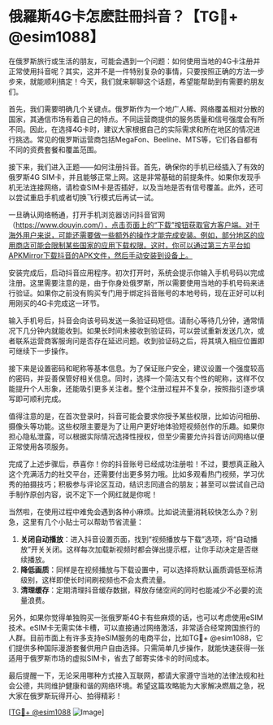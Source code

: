 # 俄羅斯4G卡怎麽註冊抖音？【TG💪+ @esim1088】

在俄罗斯旅行或生活的朋友，可能会遇到一个问题：如何使用当地的4G卡注册并正常使用抖音呢？其实，这并不是一件特别复杂的事情，只要按照正确的方法一步步来，就能顺利搞定！今天，我们就来聊聊这个话题，希望能帮助到有需要的朋友们。

首先，我们需要明确几个关键点。俄罗斯作为一个地广人稀、网络覆盖相对分散的国家，其通信市场有着自己的特点。不同运营商提供的服务质量和信号强度会有所不同。因此，在选择4G卡时，建议大家根据自己的实际需求和所在地区的情况进行挑选。常见的俄罗斯运营商包括MegaFon、Beeline、MTS等，它们各自都有不同的资费套餐和覆盖范围。

接下来，我们进入正题——如何注册抖音。首先，确保你的手机已经插入了有效的俄罗斯4G SIM卡，并且能够正常上网。这是非常基础的前提条件。如果你发现手机无法连接网络，请检查SIM卡是否插好，以及当地是否有信号覆盖。此外，还可以尝试重启手机或者切换飞行模式后再试一试。

一旦确认网络畅通，打开手机浏览器访问抖音官网（https://www.douyin.com/），点击页面上的“下载”按钮获取官方客户端。对于海外用户来说，可能还需要做一些额外的操作才能完成安装。例如，部分地区的应用商店可能会限制某些国家的应用下载权限。这时，你可以通过第三方平台如APKMirror下载抖音的APK文件，然后手动安装到设备上。

安装完成后，启动抖音应用程序。初次打开时，系统会提示你输入手机号码以完成注册。这里需要注意的是，由于你身处俄罗斯，所以需要使用当地的手机号码来进行验证。如果你之前没有购买专门用于绑定抖音账号的本地号码，现在正好可以利用刚买的4G卡完成这一环节。

输入手机号后，抖音会向该号码发送一条验证码短信。请耐心等待几分钟，通常情况下几分钟内就能收到。如果长时间未接收到验证码，可以尝试重新发送几次，或者联系运营商客服询问是否存在延迟问题。收到验证码之后，将其填入相应位置即可继续下一步操作。

接下来是设置密码和昵称等基本信息。为了保证账户安全，建议设置一个强度较高的密码，并妥善保管好相关信息。同时，选择一个简洁又有个性的昵称，这样不仅能提升个人形象，还能吸引更多关注者。整个注册过程并不复杂，按照指引逐步填写即可顺利完成。

值得注意的是，在首次登录时，抖音可能会要求你授予某些权限，比如访问相册、摄像头等功能。这些权限主要是为了让用户更好地体验短视频创作的乐趣。如果你担心隐私泄露，可以根据实际情况选择性授权，但至少需要允许抖音访问网络以便正常使用各项服务。

完成了上述步骤后，恭喜你！你的抖音账号已经成功注册啦！不过，要想真正融入这个充满活力的社交平台，还需要付出更多努力哦。比如多观看热门视频，学习优秀的拍摄技巧；积极参与评论区互动，结识志同道合的朋友；甚至可以尝试自己动手制作原创内容，说不定下一个网红就是你呢！

当然啦，在使用过程中难免会遇到各种小麻烦。比如说流量消耗较快怎么办？别急，这里有几个小贴士可以帮助节省流量：

1. **关闭自动播放**：进入抖音设置页面，找到“视频播放与下载”选项，将“自动播放”开关关闭。这样每次加载新视频时都会弹出提示框，让你手动决定是否继续播放。
2. **降低画质**：同样是在视频播放与下载设置中，可以选择将默认画质调低至标清级别，这样即使长时间刷视频也不会太费流量。
3. **清理缓存**：定期清理抖音缓存数据，释放存储空间的同时也能减少不必要的流量浪费。

另外，如果你觉得单独购买一张俄罗斯4G卡有些麻烦的话，也可以考虑使用eSIM技术。eSIM卡无需实体卡槽，可以直接通过网络激活，非常适合经常跨国旅行的人群。目前市面上有许多支持eSIM服务的电商平台，比如TG💪+ @esim1088，它们提供多种国际漫游套餐供用户自由选择。只需简单几步操作，就能快速获得一张适用于俄罗斯市场的虚拟SIM卡，省去了邮寄实体卡的时间成本。

最后提醒一下，无论采用哪种方式接入互联网，都请大家遵守当地的法律法规和社会公德，共同维护健康和谐的网络环境。希望这篇攻略能为大家解决燃眉之急，祝大家在俄罗斯玩得开心、拍得精彩！

[[TG💪+ @esim1088](https://t.me/s/esim1088) ![Image](https://i.postimg.cc/4NQfJmqS/Snipaste-2025-05-13-00-14-12.png)]